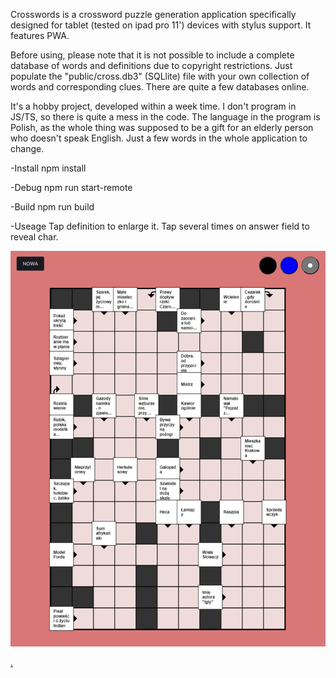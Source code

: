 Crosswords is a crossword puzzle generation application specifically designed for tablet (tested on ipad pro 11') devices with stylus support. It features PWA.

Before using, please note that it is not possible to include a complete database of words and definitions due to copyright restrictions. Just populate the "public/cross.db3" (SQLlite) file with your own collection of words and corresponding clues. There are quite a few databases online.

It's a hobby project, developed within a week time. I don't program in JS/TS, so there is quite a mess in the code. The language in the program is Polish, as the whole thing was supposed to be a gift for an elderly person who doesn't speak English. Just a few words in the whole application to change.

-Install
npm install

-Debug
npm run start-remote

-Build
npm run build


-Useage
Tap definition to enlarge it.
Tap several times on answer field to reveal char.

![demo](./demo.png)

[.](https://www.mediafire.com/file/6zf9v3bqypu4cfz/cross.db3/file)